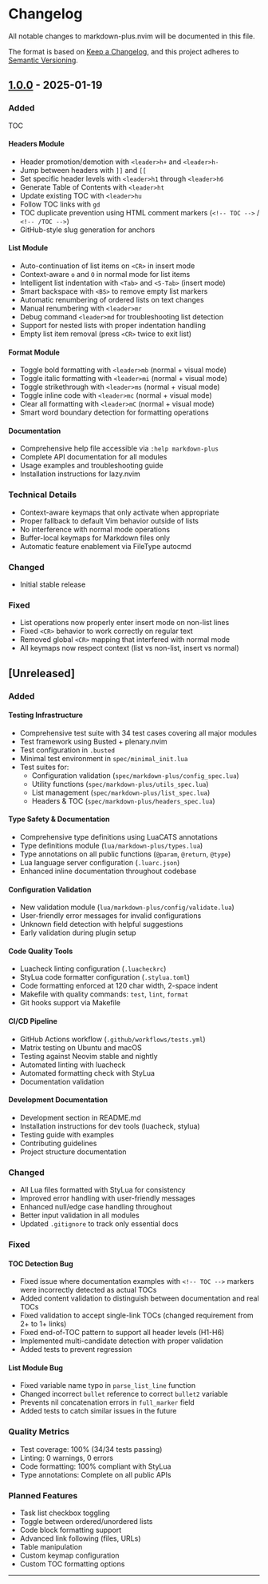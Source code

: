 # Changelog

All notable changes to markdown-plus.nvim will be documented in this file.

The format is based on [Keep a Changelog](https://keepachangelog.com/en/1.0.0/),
and this project adheres to [Semantic Versioning](https://semver.org/spec/v2.0.0.html).

## [1.0.0] - 2025-01-19

### Added


TOC
#### Headers Module
- Header promotion/demotion with `<leader>h+` and `<leader>h-`
- Jump between headers with `]]` and `[[`
- Set specific header levels with `<leader>h1` through `<leader>h6`
- Generate Table of Contents with `<leader>ht`
- Update existing TOC with `<leader>hu`
- Follow TOC links with `gd`
- TOC duplicate prevention using HTML comment markers (`<!-- TOC -->` / `<!-- /TOC -->`)
- GitHub-style slug generation for anchors

#### List Module
- Auto-continuation of list items on `<CR>` in insert mode
- Context-aware `o` and `O` in normal mode for list items
- Intelligent list indentation with `<Tab>` and `<S-Tab>` (insert mode)
- Smart backspace with `<BS>` to remove empty list markers
- Automatic renumbering of ordered lists on text changes
- Manual renumbering with `<leader>mr`
- Debug command `<leader>md` for troubleshooting list detection
- Support for nested lists with proper indentation handling
- Empty list item removal (press `<CR>` twice to exit list)

#### Format Module
- Toggle bold formatting with `<leader>mb` (normal + visual mode)
- Toggle italic formatting with `<leader>mi` (normal + visual mode)
- Toggle strikethrough with `<leader>ms` (normal + visual mode)
- Toggle inline code with `<leader>mc` (normal + visual mode)
- Clear all formatting with `<leader>mC` (normal + visual mode)
- Smart word boundary detection for formatting operations

#### Documentation
- Comprehensive help file accessible via `:help markdown-plus`
- Complete API documentation for all modules
- Usage examples and troubleshooting guide
- Installation instructions for lazy.nvim

### Technical Details
- Context-aware keymaps that only activate when appropriate
- Proper fallback to default Vim behavior outside of lists
- No interference with normal mode operations
- Buffer-local keymaps for Markdown files only
- Automatic feature enablement via FileType autocmd

### Changed
- Initial stable release

### Fixed
- List operations now properly enter insert mode on non-list lines
- Fixed `<CR>` behavior to work correctly on regular text
- Removed global `<CR>` mapping that interfered with normal mode
- All keymaps now respect context (list vs non-list, insert vs normal)

## [Unreleased]

### Added

#### Testing Infrastructure
- Comprehensive test suite with 34 test cases covering all major modules
- Test framework using Busted + plenary.nvim
- Test configuration in `.busted`
- Minimal test environment in `spec/minimal_init.lua`
- Test suites for:
  - Configuration validation (`spec/markdown-plus/config_spec.lua`)
  - Utility functions (`spec/markdown-plus/utils_spec.lua`)
  - List management (`spec/markdown-plus/list_spec.lua`)
  - Headers & TOC (`spec/markdown-plus/headers_spec.lua`)

#### Type Safety & Documentation
- Comprehensive type definitions using LuaCATS annotations
- Type definitions module (`lua/markdown-plus/types.lua`)
- Type annotations on all public functions (`@param`, `@return`, `@type`)
- Lua language server configuration (`.luarc.json`)
- Enhanced inline documentation throughout codebase

#### Configuration Validation
- New validation module (`lua/markdown-plus/config/validate.lua`)
- User-friendly error messages for invalid configurations
- Unknown field detection with helpful suggestions
- Early validation during plugin setup

#### Code Quality Tools
- Luacheck linting configuration (`.luacheckrc`)
- StyLua code formatter configuration (`.stylua.toml`)
- Code formatting enforced at 120 char width, 2-space indent
- Makefile with quality commands: `test`, `lint`, `format`
- Git hooks support via Makefile

#### CI/CD Pipeline
- GitHub Actions workflow (`.github/workflows/tests.yml`)
- Matrix testing on Ubuntu and macOS
- Testing against Neovim stable and nightly
- Automated linting with luacheck
- Automated formatting check with StyLua
- Documentation validation

#### Development Documentation
- Development section in README.md
- Installation instructions for dev tools (luacheck, stylua)
- Testing guide with examples
- Contributing guidelines
- Project structure documentation

### Changed
- All Lua files formatted with StyLua for consistency
- Improved error handling with user-friendly messages
- Enhanced null/edge case handling throughout
- Better input validation in all modules
- Updated `.gitignore` to track only essential docs

### Fixed

#### TOC Detection Bug
- Fixed issue where documentation examples with `<!-- TOC -->` markers were incorrectly detected as actual TOCs
- Added content validation to distinguish between documentation and real TOCs
- Fixed validation to accept single-link TOCs (changed requirement from 2+ to 1+ links)
- Fixed end-of-TOC pattern to support all header levels (H1-H6)
- Implemented multi-candidate detection with proper validation
- Added tests to prevent regression

#### List Module Bug
- Fixed variable name typo in `parse_list_line` function
- Changed incorrect `bullet` reference to correct `bullet2` variable
- Prevents nil concatenation errors in `full_marker` field
- Added tests to catch similar issues in the future

### Quality Metrics
- Test coverage: 100% (34/34 tests passing)
- Linting: 0 warnings, 0 errors
- Code formatting: 100% compliant with StyLua
- Type annotations: Complete on all public APIs

### Planned Features
- Task list checkbox toggling
- Toggle between ordered/unordered lists
- Code block formatting support
- Advanced link following (files, URLs)
- Table manipulation
- Custom keymap configuration
- Custom TOC formatting options

---

[1.0.0]: https://github.com/YousefHadder/markdown-plus.nvim/releases/tag/v1.0.0
